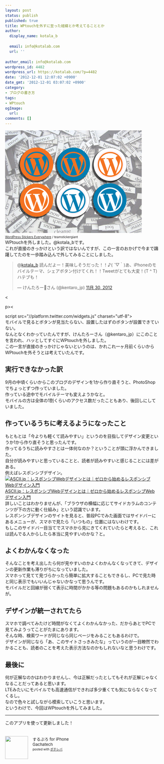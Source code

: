```yaml
---
layout: post
status: publish
published: true
title: WPtouchを外すに至った経緯とか考えてることとか
author:
  display_name: kotala_b

  email: info@kotalab.com
  url: ''

author_email: info@kotalab.com
wordpress_id: 4482
wordpress_url: https://kotalab.com/?p=4482
date: '2012-12-01 12:07:02 +0900'
date_gmt: '2012-12-01 03:07:02 +0900'
category:
- ブログの書き方
tags:
- WPtouch
ogImage:
  url:
comments: []
---
```

<p><a href="/wp-content/uploads/link_120708.jpg" target="_blank"><img src="/wp-content/uploads/link_120708.jpg" alt="WordPress Stickers Everywhere" title="link_120708" width="448" height="336" class="alignnone size-full wp-image-1330" /></a><br />
<span style="font-size:10px;"><a href="https://www.flickr.com/photos/stickergiant/3769771267/" target="_blank">WordPress Stickers Everywhere</a> / teamstickergiant</span><br />
WPtouchを外しました。@kotala_bです。<br />
これが直接のきっかけという訳ではないんですが、この一言のおかげで今まで躊躇してたのを一歩踏み込んで外してみることにしました。</p>
<blockquote class="twitter-tweet" data-in-reply-to="274364800178483200" lang="ja"><p>@<a href="https://twitter.com/kotala_b">kotala_b</a> 読んだよー！美味しそうだった！！♪( &acute;▽｀)あ、iPhoneのモバイルテーマ、シェアボタン付けてくれ！！Tweetがとても大変！(T ^ T)ハテブも！</p>
<p>&mdash; けんたろーさん (@kentaro_jp) <a href="https://twitter.com/kentaro_jp/status/274377421350895616" data-datetime="2012-11-30T05:00:49+00:00">11月 30, 2012</a></p></blockquote>
<p><</p>
<p>p><</p>
<p>script src="//platform.twitter.com/widgets.js" charset="utf-8"><br />
モバイルで見るとボタンが見当たらない、設置したはずのボタンが設置できていない。<br />
なんとなくわかっていたんですが、けんたろーさん（@kentaro_jp）にこのことを言われ、ハッとしてすぐにWPtouchを外しました。<br />
この一言が直接のきっかけじゃないというのは、かれこれ一ヶ月前くらいからWPtouchを外そうとは考えていたんです。<br />
</p>
<!--more-->
<h2>実行できなかった訳</h2>
<p>9月の中頃くらいからこのブログのデザインを1から作り直そうと、PhotoShopでちょっとずつ作っていました。<br />
作っている途中でモバイルテーマも変えようかなと。<br />
モバイルの方は全体の1割くらいのアクセス数だったこともあり、後回しにしていました。</p>
<h2>作っているうちに考えるようになったこと</h2>
<p>もともとは「今よりも軽くて読みやすい」というのを目指してデザイン変更というか1から作り直そうと思ったんです。<br />
作ってるうちに読みやすさとは一体何なのか？ということが頭に浮かんできました。<br />
自分が読みやすいと思っていることと、読者が読みやすいと感じることには差がある。<br />
例えばレスポンシブデザイン。<br />
<a href="http://ascii.jp/elem/000/000/697/697463/" target="_blank"><img class="alignleft" src="https://capture.heartrails.com/150x130?http://ascii.jp/elem/000/000/697/697463/" alt="ASCII.jp：レスポンシブWebデザインとは｜ゼロから始めるレスポンシブWebデザイン入門" width="150" height="130" /></a><a href="http://ascii.jp/elem/000/000/697/697463/" target="_blank">ASCII.jp：レスポンシブWebデザインとは｜ゼロから始めるレスポンシブWebデザイン入門</a><a href="https://b.hatena.ne.jp/entry/http://ascii.jp/elem/000/000/697/697463/" target="_blank"><img border="0" src="https://b.hatena.ne.jp/entry/image/http://ascii.jp/elem/000/000/697/697463/" alt="" /></a><br style="clear:both;" />詳しいことはわかりませんが、「ブラウザの横幅に応じてサイドカラムのコンテンツが下の方に動く仕組み」という認識でいます。<br />
レスポンシブデザインのサイトを見ると、普段PCでみた画面ではサイドバーにあるメニューが、スマホで見たら「いつもの」位置にはないわけです。<br />
もしこのサイドバー目当てでスマホから見にきてくれていたらと考えると、これは読んでる人からしたら本当に見やすいのかな？と。</p>
<h2>よくわかんなくなった</h2>
<p>そんなことを考え出したら何が見やすいのかよくわかんなくなってきて、デザインの更新作業も滞りがちになっていました。<br />
スマホって見てて見づらかったら簡単に拡大することもできるし、PCで見た時と同じ表示でもいいんじゃないかなって思うんです。<br />
モバイルだと回線が弱くて表示に時間がかかる等の問題もあるのかもしれませんが。</p>
<h2>デザインが統一されてたら</h2>
<p>スマホで調べてみたけど時間がなくてよくわかんなかった、だからあとでPCで見てみようってことがたまにあります。<br />
そんな時、検索ワードが同じなら同じページをみることもあるわけで。<br />
デザインが同じなら「あ、このサイトさっきみたな」っていうのが一目瞭然でわかることも、読者のことを考えた表示方法なのかもしれないなと思うわけです。</p>
<h2>最後に</h2>
<p>何が正解なのかはわかりませんし、今は正解だったとしてもそれが正解じゃなくなることだってあると思います。<br />
LTEみたいにモバイルでも高速通信ができれば多少重くても気にならなくなってくるし。<br />
なので色々と試しながら模索していこうと思います。<br />
というわけで、今回はWPtouchを外してみました。</p>
<hr>
<p>このアプリを使って更新しました！</p>
<div class="pochireba" style="text-align:left;font-size:small;padding:20px 0;/zoom: 1;overflow: hidden;"><span class="removed_link" title="click.linksynergy.com/fs-bin/click?id=d2yYUp776R4&amp;subid=&amp;offerid=94348.1&amp;type=3&amp;tmpid=3910&amp;RD_PARM1=http%253A%252F%252Fitunes.apple.com%252Fjp%252Fapp%252Fsurupuro-for-iphone%252Fid436676299%253Fmt%253D8%2526uo%253D4"><img src="http://a1.mzstatic.com/us/r1000/065/Purple/v4/4c/c6/a8/4cc6a855-cc5c-34ed-0436-36e219eafb81/mzl.xejvrijs.jpg" width="75" height="75" style="float:left;margin:0 15px 0 0;" class="pochi_img" ></span>
<div class="pochi_info" style="text-align:left;/zoom: 1;overflow: hidden;">
<div class="pochi_name"><span class="removed_link" title="click.linksynergy.com/fs-bin/click?id=d2yYUp776R4&amp;subid=&amp;offerid=94348.1&amp;type=3&amp;tmpid=3910&amp;RD_PARM1=http%253A%252F%252Fitunes.apple.com%252Fjp%252Fapp%252Fsurupuro-for-iphone%252Fid436676299%253Fmt%253D8%2526uo%253D4">するぷろ for iPhone</span></div>
<div class="pochi_seller"><span class="removed_link" title="click.linksynergy.com/fs-bin/click?id=d2yYUp776R4&amp;subid=&amp;offerid=94348.1&amp;type=3&amp;tmpid=3910&amp;RD_PARM1=http%253A%252F%252Fitunes.apple.com%252Fjp%252Fartist%252Fgachatech%252Fid358731102%253Fuo%253D4">Gachatech</span></div>
<div class="pochi_post" style="font-size:x-small;">posted with <a href="https://pochireba.com" target="_blank">ポチレバ</a></div>
</div>
<div class="pochireba-footer" style="clear: left"></div>
</div>
